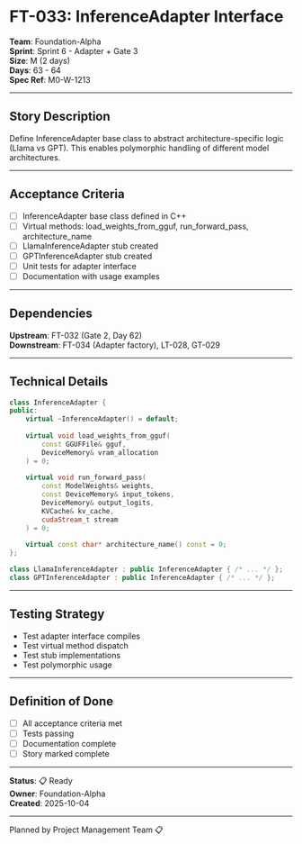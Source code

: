 # FT-033: InferenceAdapter Interface

**Team**: Foundation-Alpha  
**Sprint**: Sprint 6 - Adapter + Gate 3  
**Size**: M (2 days)  
**Days**: 63 - 64  
**Spec Ref**: M0-W-1213

---

## Story Description

Define InferenceAdapter base class to abstract architecture-specific logic (Llama vs GPT). This enables polymorphic handling of different model architectures.

---

## Acceptance Criteria

- [ ] InferenceAdapter base class defined in C++
- [ ] Virtual methods: load_weights_from_gguf, run_forward_pass, architecture_name
- [ ] LlamaInferenceAdapter stub created
- [ ] GPTInferenceAdapter stub created
- [ ] Unit tests for adapter interface
- [ ] Documentation with usage examples

---

## Dependencies

**Upstream**: FT-032 (Gate 2, Day 62)  
**Downstream**: FT-034 (Adapter factory), LT-028, GT-029

---

## Technical Details

```cpp
class InferenceAdapter {
public:
    virtual ~InferenceAdapter() = default;
    
    virtual void load_weights_from_gguf(
        const GGUFFile& gguf,
        DeviceMemory& vram_allocation
    ) = 0;
    
    virtual void run_forward_pass(
        const ModelWeights& weights,
        const DeviceMemory& input_tokens,
        DeviceMemory& output_logits,
        KVCache& kv_cache,
        cudaStream_t stream
    ) = 0;
    
    virtual const char* architecture_name() const = 0;
};

class LlamaInferenceAdapter : public InferenceAdapter { /* ... */ };
class GPTInferenceAdapter : public InferenceAdapter { /* ... */ };
```

---

## Testing Strategy

- Test adapter interface compiles
- Test virtual method dispatch
- Test stub implementations
- Test polymorphic usage

---

## Definition of Done

- [ ] All acceptance criteria met
- [ ] Tests passing
- [ ] Documentation complete
- [ ] Story marked complete

---

**Status**: 📋 Ready  
**Owner**: Foundation-Alpha  
**Created**: 2025-10-04

---
Planned by Project Management Team 📋
